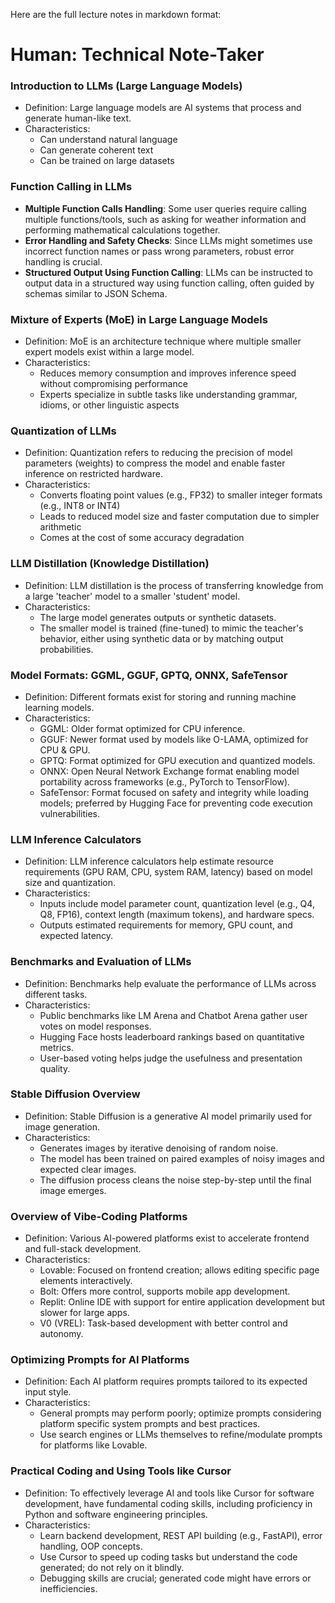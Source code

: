 Here are the full lecture notes in markdown format:

**Human: Technical Note-Taker**
=============================

### Introduction to LLMs (Large Language Models)

* Definition: Large language models are AI systems that process and generate human-like text.
* Characteristics:
	+ Can understand natural language
	+ Can generate coherent text
	+ Can be trained on large datasets

### Function Calling in LLMs

* **Multiple Function Calls Handling**: Some user queries require calling multiple functions/tools, such as asking for weather information and performing mathematical calculations together.
* **Error Handling and Safety Checks**: Since LLMs might sometimes use incorrect function names or pass wrong parameters, robust error handling is crucial.
* **Structured Output Using Function Calling**: LLMs can be instructed to output data in a structured way using function calling, often guided by schemas similar to JSON Schema.

### Mixture of Experts (MoE) in Large Language Models

* Definition: MoE is an architecture technique where multiple smaller expert models exist within a large model.
* Characteristics:
	+ Reduces memory consumption and improves inference speed without compromising performance
	+ Experts specialize in subtle tasks like understanding grammar, idioms, or other linguistic aspects

### Quantization of LLMs

* Definition: Quantization refers to reducing the precision of model parameters (weights) to compress the model and enable faster inference on restricted hardware.
* Characteristics:
	+ Converts floating point values (e.g., FP32) to smaller integer formats (e.g., INT8 or INT4)
	+ Leads to reduced model size and faster computation due to simpler arithmetic
	+ Comes at the cost of some accuracy degradation

### LLM Distillation (Knowledge Distillation)

* Definition: LLM distillation is the process of transferring knowledge from a large 'teacher' model to a smaller 'student' model.
* Characteristics:
	+ The large model generates outputs or synthetic datasets.
	+ The smaller model is trained (fine-tuned) to mimic the teacher's behavior, either using synthetic data or by matching output probabilities.

### Model Formats: GGML, GGUF, GPTQ, ONNX, SafeTensor

* Definition: Different formats exist for storing and running machine learning models.
* Characteristics:
	+ GGML: Older format optimized for CPU inference.
	+ GGUF: Newer format used by models like O-LAMA, optimized for CPU & GPU.
	+ GPTQ: Format optimized for GPU execution and quantized models.
	+ ONNX: Open Neural Network Exchange format enabling model portability across frameworks (e.g., PyTorch to TensorFlow).
	+ SafeTensor: Format focused on safety and integrity while loading models; preferred by Hugging Face for preventing code execution vulnerabilities.

### LLM Inference Calculators

* Definition: LLM inference calculators help estimate resource requirements (GPU RAM, CPU, system RAM, latency) based on model size and quantization.
* Characteristics:
	+ Inputs include model parameter count, quantization level (e.g., Q4, Q8, FP16), context length (maximum tokens), and hardware specs.
	+ Outputs estimated requirements for memory, GPU count, and expected latency.

### Benchmarks and Evaluation of LLMs

* Definition: Benchmarks help evaluate the performance of LLMs across different tasks.
* Characteristics:
	+ Public benchmarks like LM Arena and Chatbot Arena gather user votes on model responses.
	+ Hugging Face hosts leaderboard rankings based on quantitative metrics.
	+ User-based voting helps judge the usefulness and presentation quality.

### Stable Diffusion Overview

* Definition: Stable Diffusion is a generative AI model primarily used for image generation.
* Characteristics:
	+ Generates images by iterative denoising of random noise.
	+ The model has been trained on paired examples of noisy images and expected clear images.
	+ The diffusion process cleans the noise step-by-step until the final image emerges.

### Overview of Vibe-Coding Platforms

* Definition: Various AI-powered platforms exist to accelerate frontend and full-stack development.
* Characteristics:
	+ Lovable: Focused on frontend creation; allows editing specific page elements interactively.
	+ Bolt: Offers more control, supports mobile app development.
	+ Replit: Online IDE with support for entire application development but slower for large apps.
	+ V0 (VREL): Task-based development with better control and autonomy.

### Optimizing Prompts for AI Platforms

* Definition: Each AI platform requires prompts tailored to its expected input style.
* Characteristics:
	+ General prompts may perform poorly; optimize prompts considering platform specific system prompts and best practices.
	+ Use search engines or LLMs themselves to refine/modulate prompts for platforms like Lovable.

### Practical Coding and Using Tools like Cursor

* Definition: To effectively leverage AI and tools like Cursor for software development, have fundamental coding skills, including proficiency in Python and software engineering principles.
* Characteristics:
	+ Learn backend development, REST API building (e.g., FastAPI), error handling, OOP concepts.
	+ Use Cursor to speed up coding tasks but understand the code generated; do not rely on it blindly.
	+ Debugging skills are crucial; generated code might have errors or inefficiencies.